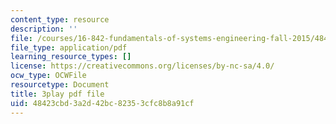 ```yaml
---
content_type: resource
description: ''
file: /courses/16-842-fundamentals-of-systems-engineering-fall-2015/48423cbd3a2d42bc82353cfc8b8a91cf_d44SDevJYR0.pdf
file_type: application/pdf
learning_resource_types: []
license: https://creativecommons.org/licenses/by-nc-sa/4.0/
ocw_type: OCWFile
resourcetype: Document
title: 3play pdf file
uid: 48423cbd-3a2d-42bc-8235-3cfc8b8a91cf
---
```

